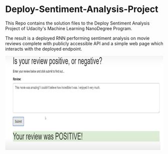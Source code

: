 # Deploy-Sentiment-Analysis-Project

This Repo contains the solution files to the Deploy Sentiment Analysis Project of Udacity's Machine Learning NanoDegree Program.


The result is a deployed RNN performing sentiment analysis on movie reviews complete with publicly accessible API and a simple web page which interacts with the deployed endpoint. 

<img src="https://github.com/abyanjan/Deploy-Sentiment-Analysis-Project/blob/master/sentiment_analysis_web_app.PNG" width='600' height='300'>
